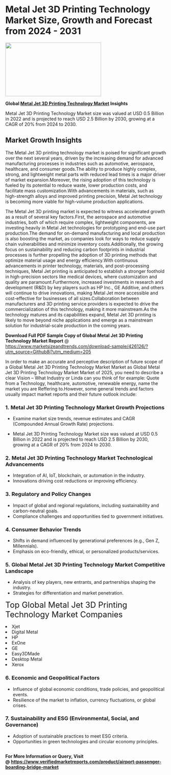 <H1>Metal Jet 3D Printing Technology Market Size, Growth and Forecast from 2024 - 2031</H1><img class="aligncenter size-medium wp-image-584254" src="https://thirdeyenews.in/wp-content/uploads/2024/09/Global-Market-Research-300x168.jpeg" alt="" width="300" height="168" /><p><strong>Global&nbsp;<a href="https://www.marketsizeandtrends.com/download-sample/426126/?utm_source=Github8j?utm_medium=205">Metal Jet 3D Printing Technology Market</a> Insights</strong></p><p>Metal Jet 3D Printing Technology Market size was valued at USD 0.5 Billion in 2022 and is projected to reach USD 2.5 Billion by 2030, growing at a CAGR of 20% from 2024 to 2030.</p><p><h2>Market Growth Insights</h2> <p>The Metal Jet 3D printing technology market is poised for significant growth over the next several years, driven by the increasing demand for advanced manufacturing processes in industries such as automotive, aerospace, healthcare, and consumer goods.The ability to produce highly complex, strong, and lightweight metal parts with reduced lead times is a major driver of market expansion.Moreover, the rising adoption of this technology is fueled by its potential to reduce waste, lower production costs, and facilitate mass customization.With advancements in materials, such as high-strength alloys and improved printing precision, Metal Jet technology is becoming more viable for high-volume production applications.</p> <p>The Metal Jet 3D printing market is expected to witness accelerated growth as a result of several key factors.First, the aerospace and automotive industries, both of which require complex, lightweight components, are investing heavily in Metal Jet technologies for prototyping and end-use part production.The demand for on-demand manufacturing and local production is also boosting the market, as companies look for ways to reduce supply chain vulnerabilities and minimize inventory costs.Additionally, the growing focus on sustainability and reducing carbon footprints in industrial processes is further propelling the adoption of 3D printing methods that optimize material usage and energy efficiency.With continuous advancements in printer technology, materials, and post-processing techniques, Metal Jet printing is anticipated to establish a stronger foothold in high-precision sectors like medical devices, where customization and quality are paramount.Furthermore, increased investments in research and development (R&D) by key players such as HP Inc., GE Additive, and others will continue to drive innovations, making Metal Jet more accessible and cost-effective for businesses of all sizes.Collaboration between manufacturers and 3D printing service providers is expected to drive the commercialization of this technology, making it more mainstream.As the technology matures and its capabilities expand, Metal Jet 3D printing is likely to move beyond niche applications and emerge as a mainstream solution for industrial-scale production in the coming years.</p> <p><span class=""><strong>Download Full PDF Sample Copy of Global Metal Jet 3D Printing Technology Market Report</strong> @ <a href="https://www.marketsizeandtrends.com/download-sample/426126/?utm_source=Github8j?utm_medium=205" target="_blank">https://www.marketsizeandtrends.com/download-sample/426126/?utm_source=Github8j?utm_medium=205</a></span></p><p>In order to make an accurate and perceptive description of future scope of a Global&nbsp;Metal Jet 3D Printing Technology Market Market as Global&nbsp;Metal Jet 3D Printing Technology Market Market of 2025, you need to describe a clear Vision &ndash; What Industry or Linda can you think of for example: Quote from a Technology, healthcare, automotive, renewable energy, name the market you are Reffering to.However, some general trends and factors usually impact market reports and their future outlook include:</p><h3>1.&nbsp;<strong>Metal Jet 3D Printing Technology Market Growth Projections</strong></h3><ul><li>Examine market size trends, revenue estimates and CAGR (Compounded Annual Growth Rate) projections.</li><li><p>Metal Jet 3D Printing Technology Market size was valued at USD 0.5 Billion in 2022 and is projected to reach USD 2.5 Billion by 2030, growing at a CAGR of 20% from 2024 to 2030.</p></li></ul><h3>2.&nbsp;<strong>Metal Jet 3D Printing Technology Market Technological Advancements</strong></h3><ul><li>Integration of AI, IoT, blockchain, or automation in the industry.</li><li>Innovations driving cost reductions or improving efficiency.</li></ul><h3>3.&nbsp;<strong>Regulatory and Policy Changes</strong></h3><ul><li>Impact of global and regional regulations, including sustainability and carbon-neutral goals.</li><li>Compliance challenges and opportunities tied to government initiatives.</li></ul><h3>4.&nbsp;<strong>Consumer Behavior Trends</strong></h3><ul><li>Shifts in demand influenced by generational preferences (e.g., Gen Z, Millennials).</li><li>Emphasis on eco-friendly, ethical, or personalized products/services.</li></ul><h3>5.&nbsp;<strong>Global Metal Jet 3D Printing Technology Market Competitive Landscape</strong></h3><ul><li>Analysis of key players, new entrants, and partnerships shaping the industry.</li><li>Strategies for differentiation and market penetration.</li></ul><p data-pm-slice="1 1 []"><span style="color: inherit; font-family: inherit; font-size: 25px;">Top Global Metal Jet 3D Printing Technology Market Companies</span></p><div class="" data-test-id=""><p><li>Xjet</li><li> Digital Metal</li><li> HP</li><li> ExOne</li><li> GE</li><li> Easy3DMade</li><li> Desktop Metal</li><li> Xerox</li></p></div><h3>6.&nbsp;<strong>Economic and Geopolitical Factors</strong></h3><ul><li>Influence of global economic conditions, trade policies, and geopolitical events.</li><li>Resilience of the market to inflation, currency fluctuations, or global crises.</li></ul><h3>7.&nbsp;<strong>Sustainability and ESG (Environmental, Social, and Governance)</strong></h3><ul><li>Adoption of sustainable practices to meet ESG criteria.</li><li>Opportunities in green technologies and circular economy principles.</li></ul><h2><strong style="font-size: 14px;">For More Information or Query, Visit @&nbsp;</strong><a style="background-color: #ffffff; font-size: 14px;" href="https://www.marketsizeandtrends.com/report/metal-jet-3d-printing-technology-market/" target="_blank">https://www.verifiedmarketreports.com/product/airport-passenger-boarding-bridge-market</a></h2>